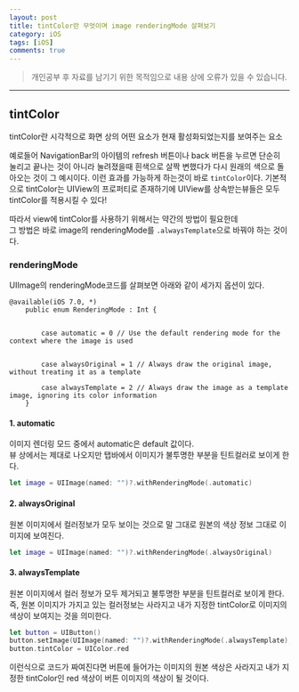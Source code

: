 ```yaml
---
layout: post
title: tintColor란 무엇이며 image renderingMode 살펴보기
category: iOS
tags: [iOS]
comments: true
---
```


> 개인공부 후 자료를 남기기 위한 목적임으로 내용 상에 오류가 있을 수 있습니다.    

<hr>


## tintColor

tintColor란 시각적으로 화면 상의 어떤 요소가 현재 활성화되었는지를 보여주는 요소

예로들어 NavigationBar의 아이템의 refresh 버튼이나 back 버튼을 누르면 단순히 눌리고 끝나는 것이 아니라 눌려졌을때 흰색으로 살짝 변했다가 다시 원래의 색으로 돌아오는 것이 그 예시이다. 이런 효과를 가능하게 하는것이 바로 `tintColor`이다. 기본적으로 tintColor는 UIView의 프로퍼티로 존재하기에 UIView를 상속받는뷰들은 모두 tintColor를 적용시킬 수 있다!


따라서 view에 tintColor를 사용하기 위해서는 약간의 방법이 필요한데<br>
그 방법은 바로 image의 renderingMode를 `.alwaysTemplate`으로 바꿔야 하는 것이다.




### renderingMode

UIImage의 renderingMode코드를 살펴보면 아래와 같이 세가지 옵션이 있다.

```
@available(iOS 7.0, *)
    public enum RenderingMode : Int {


        case automatic = 0 // Use the default rendering mode for the context where the image is used


        case alwaysOriginal = 1 // Always draw the original image, without treating it as a template

        case alwaysTemplate = 2 // Always draw the image as a template image, ignoring its color information
    }
```

#### 1. automatic

이미지 렌더링 모드 중에서 automatic은 default 값이다.<br>
뷰 상에서는 제대로 나오지만 탭바에서 이미지가 불투명한 부분을 틴트컬러로 보이게 한다.

```swift
let image = UIImage(named: "")?.withRenderingMode(.automatic)
```

#### 2. alwaysOriginal

원본 이미지에서 컬러정보가 모두 보이는 것으로 말 그대로 원본의 색상 정보 그대로 이미지에 보여진다.

```swift
let image = UIImage(named: "")?.withRenderingMode(.alwaysOriginal)
```

#### 3. alwaysTemplate

원본 이미지에서 컬러 정보가 모두 제거되고 불투명한 부분을 틴트컬러로 보이게 한다.<br>
즉, 원본 이미지가 가지고 있는 컬러정보는 사라지고 내가 지정한 tintColor로 이미지의 색상이 보여지는 것을 의미한다.

```swift
let button = UIButton()
button.setImage(UIImage(named: "")?.withRenderingMode(.alwaysTemplate), for: .normal)
button.tintColor = UIColor.red
```

이런식으로 코드가 짜여진다면 버튼에 들어가는 이미지의 원본 색상은 사라지고 내가 지정한 tintColor인 red 색상이 버튼 이미지의 색상이 될 것이다.
